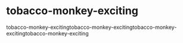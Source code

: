 # tobacco-monkey-exciting
tobacco-monkey-excitingtobacco-monkey-excitingtobacco-monkey-excitingtobacco-monkey-exciting
